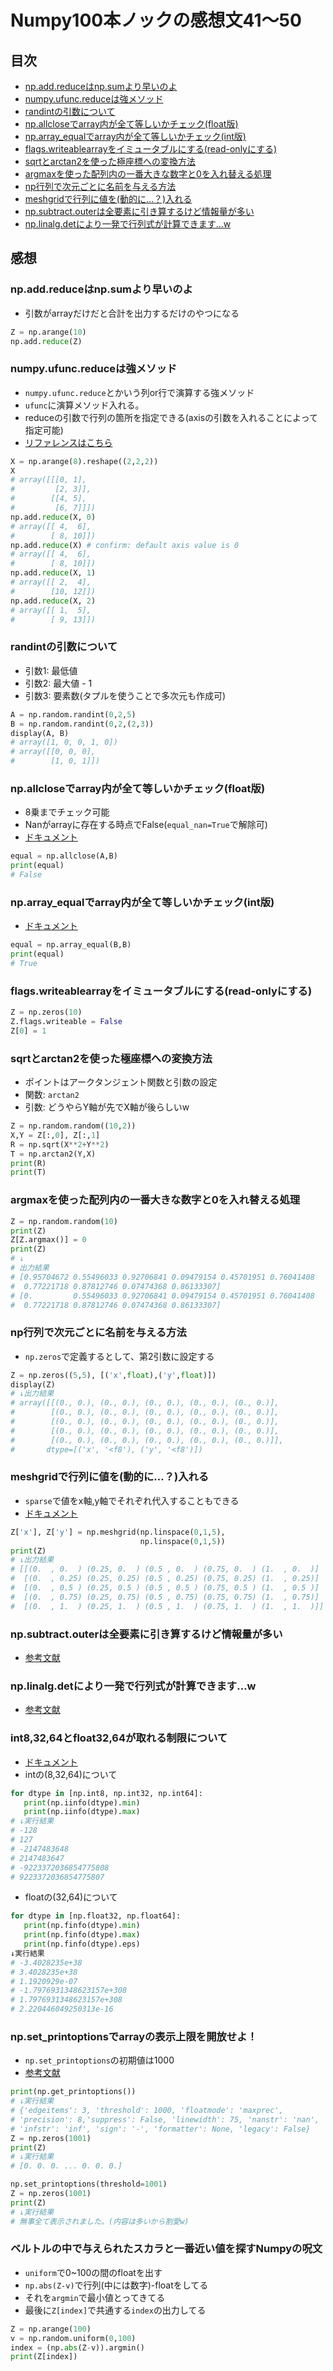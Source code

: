 # Numpy100本ノックの感想文41〜50

## 目次
- [np.add.reduceはnp.sumより早いのよ](#npaddreduceはnpsumより早いのよ)
- [numpy.ufunc.reduceは強メソッド](#numpyufuncreduceは強メソッド)
- [randintの引数について](#randintの引数について)
- [np.allcloseでarray内が全て等しいかチェック(float版)](#npallcloseでarray内が全て等しいかチェックfloat版)
- [np.array_equalでarray内が全て等しいかチェック(int版)](#nparray_equalでarray内が全て等しいかチェックint版)
- [flags.writeablearrayをイミュータブルにする(read-onlyにする)](#flagswriteablearrayをイミュータブルにするread-onlyにする)
- [sqrtとarctan2を使った極座標への変換方法](#sqrtとarctan2を使った極座標への変換方法)
- [argmaxを使った配列内の一番大きな数字と0を入れ替える処理](#argmaxを使った配列内の一番大きな数字と0を入れ替える処理)
- [np行列で次元ごとに名前を与える方法](#np行列で次元ごとに名前を与える方法)
- [meshgridで行列に値を(動的に…？)入れる](#meshgridで行列に値を動的に入れる)
- [np.subtract.outerは全要素に引き算するけど情報量が多い](#npsubtractouterは全要素に引き算するけど情報量が多い)
- [np.linalg.detにより一発で行列式が計算できます…w](#nplinalgdetにより一発で行列式が計算できますw)


## 感想

### np.add.reduceはnp.sumより早いのよ
- 引数がarrayだけだと合計を出力するだけのやつになる

```python:jupyter.py
Z = np.arange(10)
np.add.reduce(Z)
```

### numpy.ufunc.reduceは強メソッド
- `numpy.ufunc.reduce`とかいう列or行で演算する強メソッド
- `ufunc`に演算メソッド入れる。
- reduceの引数で行列の箇所を指定できる(axisの引数を入れることによって指定可能)
- [リファレンスはこちら](https://docs.scipy.org/doc/numpy/reference/generated/numpy.ufunc.reduce.html)

```python:jupyter.py
X = np.arange(8).reshape((2,2,2))
X
# array([[[0, 1],
#         [2, 3]],
#        [[4, 5],
#         [6, 7]]])
np.add.reduce(X, 0)
# array([[ 4,  6],
#        [ 8, 10]])
np.add.reduce(X) # confirm: default axis value is 0
# array([[ 4,  6],
#        [ 8, 10]])
np.add.reduce(X, 1)
# array([[ 2,  4],
#        [10, 12]])
np.add.reduce(X, 2)
# array([[ 1,  5],
#        [ 9, 13]])
```

### randintの引数について
- 引数1: 最低値
- 引数2: 最大値 - 1
- 引数3: 要素数(タプルを使うことで多次元も作成可)

```python:jupyter.py
A = np.random.randint(0,2,5)
B = np.random.randint(0,2,(2,3))
display(A, B)
# array([1, 0, 0, 1, 0])
# array([[0, 0, 0],
#        [1, 0, 1]])
```

### np.allcloseでarray内が全て等しいかチェック(float版)
- 8乗までチェック可能
- Nanがarrayに存在する時点でFalse(`equal_nan=True`で解除可)
- [ドキュメント](https://docs.scipy.org/doc/numpy/reference/generated/numpy.allclose.html)

```python:jupyter.py
equal = np.allclose(A,B)
print(equal)
# False
```

### np.array_equalでarray内が全て等しいかチェック(int版)
- [ドキュメント](https://docs.scipy.org/doc/numpy/reference/generated/numpy.array_equal.html)

```python:jupyter.py
equal = np.array_equal(B,B)
print(equal)
# True
```

### flags.writeablearrayをイミュータブルにする(read-onlyにする)

```python:jupyter.py
Z = np.zeros(10)
Z.flags.writeable = False
Z[0] = 1
```

### sqrtとarctan2を使った極座標への変換方法
- ポイントはアークタンジェント関数と引数の設定
- 関数: `arctan2`
- 引数: どうやらY軸が先でX軸が後らしいw

```python:jupyter.py
Z = np.random.random((10,2))
X,Y = Z[:,0], Z[:,1]
R = np.sqrt(X**2+Y**2)
T = np.arctan2(Y,X)
print(R)
print(T)
```

### argmaxを使った配列内の一番大きな数字と0を入れ替える処理

```python:jupyter.py
Z = np.random.random(10)
print(Z)
Z[Z.argmax()] = 0
print(Z)
# ↓
# 出力結果
# [0.95704672 0.55496033 0.92706841 0.09479154 0.45701951 0.76041408
#  0.77221718 0.87812746 0.07474368 0.86133307]
# [0.         0.55496033 0.92706841 0.09479154 0.45701951 0.76041408
#  0.77221718 0.87812746 0.07474368 0.86133307]
```

### np行列で次元ごとに名前を与える方法
- `np.zeros`で定義するとして、第2引数に設定する

```python:jupyter.py
Z = np.zeros((5,5), [('x',float),('y',float)])
display(Z)
# ↓出力結果
# array([[(0., 0.), (0., 0.), (0., 0.), (0., 0.), (0., 0.)],
#        [(0., 0.), (0., 0.), (0., 0.), (0., 0.), (0., 0.)],
#        [(0., 0.), (0., 0.), (0., 0.), (0., 0.), (0., 0.)],
#        [(0., 0.), (0., 0.), (0., 0.), (0., 0.), (0., 0.)],
#        [(0., 0.), (0., 0.), (0., 0.), (0., 0.), (0., 0.)]],
#       dtype=[('x', '<f8'), ('y', '<f8')])
```

### meshgridで行列に値を(動的に…？)入れる
- `sparse`で値をx軸,y軸でそれぞれ代入することもできる
- [ドキュメント](https://docs.scipy.org/doc/numpy/reference/generated/numpy.meshgrid.html)

```python:jupyter.py
Z['x'], Z['y'] = np.meshgrid(np.linspace(0,1,5),
                             np.linspace(0,1,5))
print(Z)
# ↓出力結果
# [[(0.  , 0.  ) (0.25, 0.  ) (0.5 , 0.  ) (0.75, 0.  ) (1.  , 0.  )]
#  [(0.  , 0.25) (0.25, 0.25) (0.5 , 0.25) (0.75, 0.25) (1.  , 0.25)]
#  [(0.  , 0.5 ) (0.25, 0.5 ) (0.5 , 0.5 ) (0.75, 0.5 ) (1.  , 0.5 )]
#  [(0.  , 0.75) (0.25, 0.75) (0.5 , 0.75) (0.75, 0.75) (1.  , 0.75)]
#  [(0.  , 1.  ) (0.25, 1.  ) (0.5 , 1.  ) (0.75, 1.  ) (1.  , 1.  )]]
```

### np.subtract.outerは全要素に引き算するけど情報量が多い
- [参考文献](https://www.randpy.tokyo/entry/numpy_ufunc)

### np.linalg.detにより一発で行列式が計算できます…w
- [参考文献](https://www.mathpython.com/ja/numpy-matrix-determinant/)

### int8,32,64とfloat32,64が取れる制限について
- [ドキュメント](#https://docs.scipy.org/doc/numpy/reference/generated/numpy.finfo.html)
- intの(8,32,64)について

```python:jupyter.py
for dtype in [np.int8, np.int32, np.int64]:
   print(np.iinfo(dtype).min)
   print(np.iinfo(dtype).max)
# ↓実行結果
# -128
# 127
# -2147483648
# 2147483647
# -9223372036854775808
# 9223372036854775807
```

- floatの(32,64)について

```python:jupyter.py
for dtype in [np.float32, np.float64]:
   print(np.finfo(dtype).min)
   print(np.finfo(dtype).max)
   print(np.finfo(dtype).eps)
↓実行結果
# -3.4028235e+38
# 3.4028235e+38
# 1.1920929e-07
# -1.7976931348623157e+308
# 1.7976931348623157e+308
# 2.220446049250313e-16
```

### np.set_printoptionsでarrayの表示上限を開放せよ！
- `np.set_printoptions`の初期値は1000
- [参考文献](https://note.nkmk.me/python-numpy-set-printoptions-threshold/)

```python
print(np.get_printoptions())
# ↓実行結果
# {'edgeitems': 3, 'threshold': 1000, 'floatmode': 'maxprec', 
# 'precision': 8,'suppress': False, 'linewidth': 75, 'nanstr': 'nan', 
# 'infstr': 'inf', 'sign': '-', 'formatter': None, 'legacy': False}
Z = np.zeros(1001)
print(Z)
# ↓実行結果
# [0. 0. 0. ... 0. 0. 0.]
```

```python
np.set_printoptions(threshold=1001)
Z = np.zeros(1001)
print(Z)
# ↓実行結果
# 無事全て表示されました。(内容は多いから割愛w)
```

### ベルトルの中で与えられたスカラと一番近い値を探すNumpyの呪文
- `uniform`で0~100の間のfloatを出す
- `np.abs(Z-v)`で行列(中には数字)-floatをしてる
- それを`argmin`で最小値とってきてる
- 最後に`Z[index]`で共通する`index`の出力してる

```python
Z = np.arange(100)
v = np.random.uniform(0,100)
index = (np.abs(Z-v)).argmin()
print(Z[index])
```
